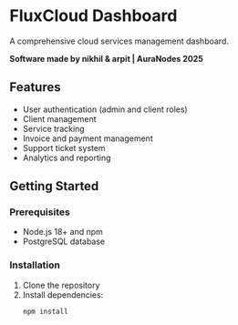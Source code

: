 # FluxCloud Dashboard

A comprehensive cloud services management dashboard.

**Software made by nikhil & arpit | AuraNodes 2025**

## Features

- User authentication (admin and client roles)
- Client management
- Service tracking
- Invoice and payment management
- Support ticket system
- Analytics and reporting

## Getting Started

### Prerequisites

- Node.js 18+ and npm
- PostgreSQL database

### Installation

1. Clone the repository
2. Install dependencies:
   ```bash
   npm install


